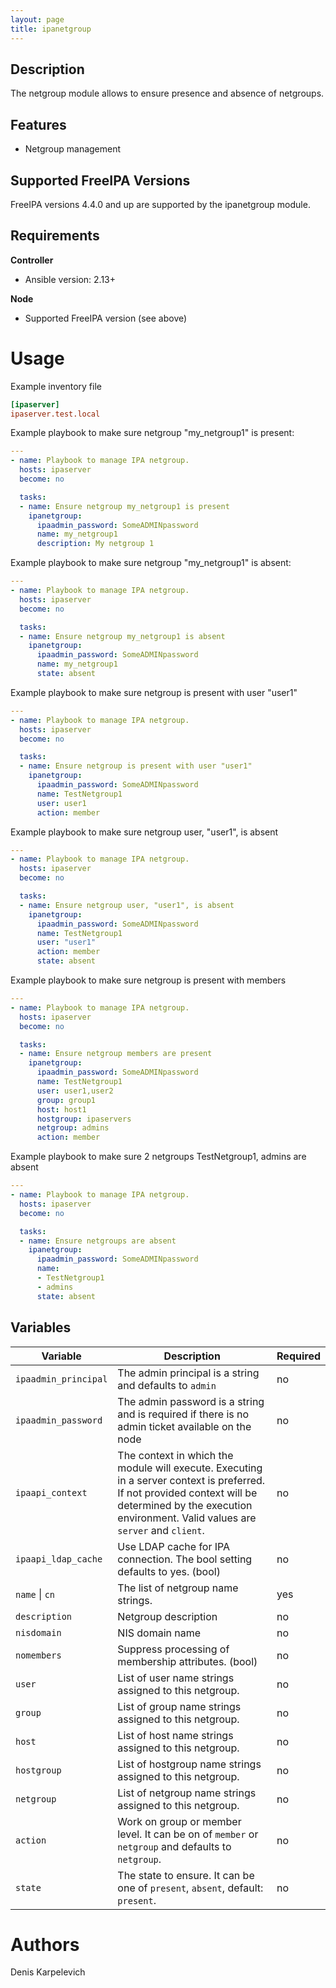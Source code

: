 ```yaml
---
layout: page
title: ipanetgroup
---
```


Description
-----------

The netgroup module allows to ensure presence and absence of netgroups.

Features
--------

* Netgroup management


Supported FreeIPA Versions
--------------------------

FreeIPA versions 4.4.0 and up are supported by the ipanetgroup module.


Requirements
------------

**Controller**
* Ansible version: 2.13+

**Node**
* Supported FreeIPA version (see above)


Usage
=====

Example inventory file

```ini
[ipaserver]
ipaserver.test.local
```


Example playbook to make sure netgroup "my_netgroup1" is present:

```yaml
---
- name: Playbook to manage IPA netgroup.
  hosts: ipaserver
  become: no

  tasks:
  - name: Ensure netgroup my_netgroup1 is present
    ipanetgroup:
      ipaadmin_password: SomeADMINpassword
      name: my_netgroup1
      description: My netgroup 1
```


Example playbook to make sure netgroup "my_netgroup1" is absent:

```yaml
---
- name: Playbook to manage IPA netgroup.
  hosts: ipaserver
  become: no

  tasks:
  - name: Ensure netgroup my_netgroup1 is absent
    ipanetgroup:
      ipaadmin_password: SomeADMINpassword
      name: my_netgroup1
      state: absent
```


Example playbook to make sure netgroup is present with user "user1"

```yaml
---
- name: Playbook to manage IPA netgroup.
  hosts: ipaserver
  become: no

  tasks:
  - name: Ensure netgroup is present with user "user1"
    ipanetgroup:
      ipaadmin_password: SomeADMINpassword
      name: TestNetgroup1
      user: user1
      action: member
```


Example playbook to make sure netgroup user, "user1", is absent

```yaml
---
- name: Playbook to manage IPA netgroup.
  hosts: ipaserver
  become: no

  tasks:
  - name: Ensure netgroup user, "user1", is absent
    ipanetgroup:
      ipaadmin_password: SomeADMINpassword
      name: TestNetgroup1
      user: "user1"
      action: member
      state: absent
```


Example playbook to make sure netgroup is present with members

```yaml
---
- name: Playbook to manage IPA netgroup.
  hosts: ipaserver
  become: no

  tasks:
  - name: Ensure netgroup members are present
    ipanetgroup:
      ipaadmin_password: SomeADMINpassword
      name: TestNetgroup1
      user: user1,user2
      group: group1
      host: host1
      hostgroup: ipaservers
      netgroup: admins
      action: member
```


Example playbook to make sure 2 netgroups TestNetgroup1, admins are absent

```yaml
---
- name: Playbook to manage IPA netgroup.
  hosts: ipaserver
  become: no

  tasks:
  - name: Ensure netgroups are absent
    ipanetgroup:
      ipaadmin_password: SomeADMINpassword
      name:
      - TestNetgroup1
      - admins
      state: absent
```


Variables
---------

Variable | Description | Required
-------- | ----------- | --------
`ipaadmin_principal` | The admin principal is a string and defaults to `admin` | no
`ipaadmin_password` | The admin password is a string and is required if there is no admin ticket available on the node | no
`ipaapi_context` | The context in which the module will execute. Executing in a server context is preferred. If not provided context will be determined by the execution environment. Valid values are `server` and `client`. | no
`ipaapi_ldap_cache` | Use LDAP cache for IPA connection. The bool setting defaults to yes. (bool) | no
`name` \| `cn` | The list of netgroup name strings. | yes
`description` | Netgroup description | no
`nisdomain` | NIS domain name | no
`nomembers` | Suppress processing of membership attributes. (bool) | no
`user` | List of user name strings assigned to this netgroup. | no
`group` | List of group name strings assigned to this netgroup. | no
`host` | List of host name strings assigned to this netgroup. | no
`hostgroup` | List of hostgroup name strings assigned to this netgroup. | no
`netgroup` | List of netgroup name strings assigned to this netgroup. | no
`action` | Work on group or member level. It can be on of `member` or `netgroup` and defaults to `netgroup`. | no
`state` | The state to ensure. It can be one of `present`, `absent`, default: `present`. | no


Authors
=======

Denis Karpelevich
